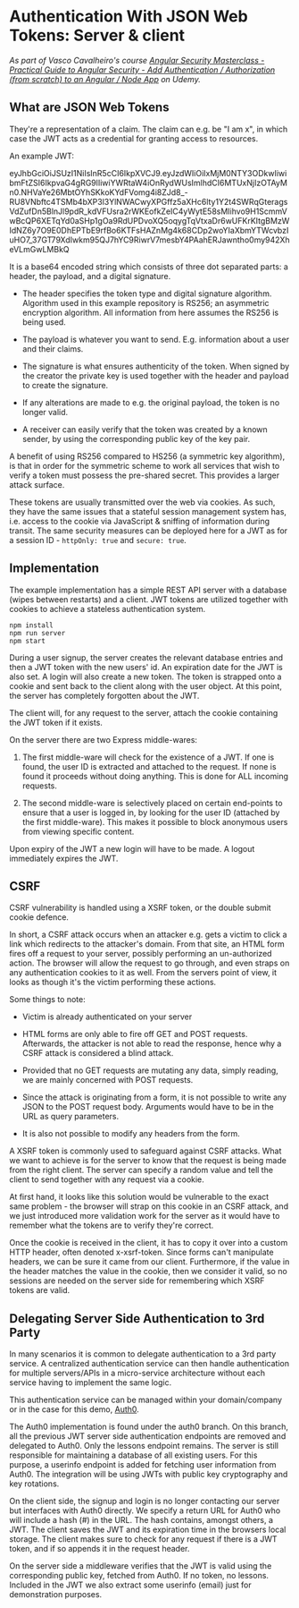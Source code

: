 # Authentication With JSON Web Tokens: Server & client

_As part of Vasco Cavalheiro's course [Angular Security Masterclass - Practical Guide to Angular Security - Add Authentication / Authorization (from scratch) to an Angular / Node App](https://www.udemy.com/course/angular-security/) on Udemy._

## What are JSON Web Tokens

They're a representation of a claim. The claim can e.g. be "I am x", in which case the JWT acts as a credential for granting access to resources.

An example JWT:

eyJhbGciOiJSUzI1NiIsInR5cCI6IkpXVCJ9.eyJzdWIiOiIxMjM0NTY3ODkwIiwibmFtZSI6IkpvaG4gRG9lIiwiYWRtaW4iOnRydWUsImlhdCI6MTUxNjIzOTAyMn0.NHVaYe26MbtOYhSKkoKYdFVomg4i8ZJd8\_-RU8VNbftc4TSMb4bXP3l3YlNWACwyXPGffz5aXHc6lty1Y2t4SWRqGteragsVdZufDn5BlnJl9pdR_kdVFUsra2rWKEofkZeIC4yWytE58sMIihvo9H1ScmmVwBcQP6XETqYd0aSHp1gOa9RdUPDvoXQ5oqygTqVtxaDr6wUFKrKItgBMzWIdNZ6y7O9E0DhEPTbE9rfBo6KTFsHAZnMg4k68CDp2woYIaXbmYTWcvbzIuHO7_37GT79XdIwkm95QJ7hYC9RiwrV7mesbY4PAahERJawntho0my942XheVLmGwLMBkQ

It is a base64 encoded string which consists of three dot separated parts: a header, the payload, and a digital signature.

- The header specifies the token type and digital signature algorithm. Algorithm used in this example repository is RS256; an asymmetric encryption algorithm. All information from here assumes the RS256 is being used.

- The payload is whatever you want to send. E.g. information about a user and their claims.

- The signature is what ensures authenticity of the token. When signed by the creator the private key is used together with the header and payload to create the signature.

- If any alterations are made to e.g. the original payload, the token is no longer valid.

- A receiver can easily verify that the token was created by a known sender, by using the corresponding public key of the key pair.

A benefit of using RS256 compared to HS256 (a symmetric key algorithm), is that in order for the symmetric scheme to work all services that wish to verify a token must possess the pre-shared secret. This provides a larger attack surface.

These tokens are usually transmitted over the web via cookies. As such, they have the same issues that a stateful session management system has, i.e. access to the cookie via JavaScript & sniffing of information during transit. The same security measures can be deployed here for a JWT as for a session ID - `httpOnly: true` and `secure: true`.

## Implementation

The example implementation has a simple REST API server with a database (wipes between restarts) and a client. JWT tokens are utilized together with cookies to achieve a stateless authentication system.

    npm install
    npm run server
    npm start

During a user signup, the server creates the relevant database entries and then a JWT token with the new users' id. An expiration date for the JWT is also set. A login will also create a new token. The token is strapped onto a cookie and sent back to the client along with the user object. At this point, the server has completely forgotten about the JWT.

The client will, for any request to the server, attach the cookie containing the JWT token if it exists.

On the server there are two Express middle-wares:

1. The first middle-ware will check for the existence of a JWT. If one is found, the user ID is extracted and attached to the request. If none is found it proceeds without doing anything. This is done for ALL incoming requests.

2. The second middle-ware is selectively placed on certain end-points to ensure that a user is logged in, by looking for the user ID (attached by the first middle-ware). This makes it possible to block anonymous users from viewing specific content.

Upon expiry of the JWT a new login will have to be made. A logout immediately expires the JWT.

## CSRF

CSRF vulnerability is handled using a XSRF token, or the double submit cookie defence.

In short, a CSRF attack occurs when an attacker e.g. gets a victim to click a link which redirects to the attacker's domain. From that site, an HTML form fires off a request to your server, possibly performing an un-authorized action. The browser will allow the request to go through, and even straps on any authentication cookies to it as well. From the servers point of view, it looks as though it's the victim performing these actions.

Some things to note:

- Victim is already authenticated on your server

- HTML forms are only able to fire off GET and POST requests. Afterwards, the attacker is not able to read the response, hence why a CSRF attack is considered a blind attack.

- Provided that no GET requests are mutating any data, simply reading, we are mainly concerned with POST requests.

- Since the attack is originating from a form, it is not possible to write any JSON to the POST request body. Arguments would have to be in the URL as query parameters.

- It is also not possible to modify any headers from the form.

A XSRF token is commonly used to safeguard against CSRF attacks. What we want to achieve is for the server to know that the request is being made from the right client. The server can specify a random value and tell the client to send together with any request via a cookie.

At first hand, it looks like this solution would be vulnerable to the exact same problem - the browser will strap on this cookie in an CSRF attack, and we just introduced more validation work for the server as it would have to remember what the tokens are to verify they're correct.

Once the cookie is received in the client, it has to copy it over into a custom HTTP header, often denoted x-xsrf-token. Since forms can't manipulate headers, we can be sure it came from our client. Furthermore, if the value in the header matches the value in the cookie, then we consider it valid, so no sessions are needed on the server side for remembering which XSRF tokens are valid.

## Delegating Server Side Authentication to 3rd Party

In many scenarios it is common to delegate authentication to a 3rd party service. A centralized authentication service can then handle authentication for multiple servers/APIs in a micro-service architecture without each service having to implement the same logic.

This authentication service can be managed within your domain/company or in the case for this demo, [Auth0](https://auth0.com/docs).

The Auth0 implementation is found under the auth0 branch. On this branch, all the previous JWT server side authentication endpoints are removed and delegated to Auth0. Only the lessons endpoint remains. The server is still responsible for maintaining a database of all existing users. For this purpose, a userinfo endpoint is added for fetching user information from Auth0. The integration will be using JWTs with public key cryptography and key rotations.

On the client side, the signup and login is no longer contacting our server but interfaces with Auth0 directly. We specify a return URL for Auth0 who will include a hash (#) in the URL. The hash contains, amongst others, a JWT. The client saves the JWT and its expiration time in the browsers local storage. The client makes sure to check for any request if there is a JWT token, and if so appends it in the request header.

On the server side a middleware verifies that the JWT is valid using the corresponding public key, fetched from Auth0. If no token, no lessons. Included in the JWT we also extract some userinfo (email) just for demonstration purposes.
